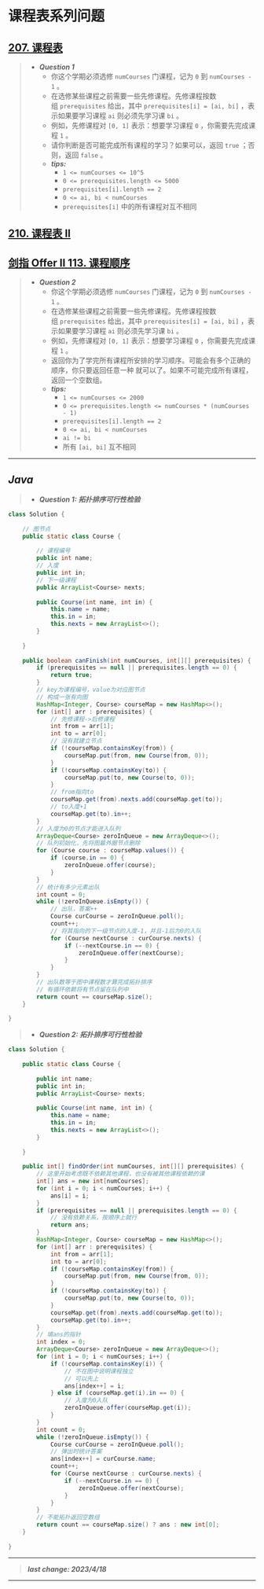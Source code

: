 # 课程表系列问题

## [207. 课程表](https://leetcode.cn/problems/course-schedule/)

> - ***Question 1***
>   - 你这个学期必须选修 `numCourses` 门课程，记为 `0` 到 `numCourses - 1` 。
>   - 在选修某些课程之前需要一些先修课程。先修课程按数组 `prerequisites` 给出，其中 `prerequisites[i] = [ai, bi]` ，表示如果要学习课程 `ai` 则必须先学习课 `bi` 。
>   - 例如，先修课程对 `[0, 1]` 表示：想要学习课程 `0` ，你需要先完成课程 `1` 。
>   - 请你判断是否可能完成所有课程的学习？如果可以，返回 `true` ；否则，返回 `false` 。
>   - ***tips:***
>     - `1 <= numCourses <= 10^5`
>     - `0 <= prerequisites.length <= 5000`
>     - `prerequisites[i].length == 2`
>     - `0 <= ai, bi < numCourses`
>     - `prerequisites[i]` 中的所有课程对互不相同

## [210. 课程表 II](https://leetcode.cn/problems/course-schedule-ii/)

## [剑指 Offer II 113. 课程顺序](https://leetcode.cn/problems/QA2IGt/)

> - ***Question 2***
>   - 你这个学期必须选修 `numCourses` 门课程，记为 `0` 到 `numCourses - 1` 。
>   - 在选修某些课程之前需要一些先修课程。先修课程按数组 `prerequisites` 给出，其中 `prerequisites[i] = [ai, bi]` ，表示如果要学习课程 `ai` 则必须先学习课 `bi` 。
>   - 例如，先修课程对 `[0, 1]` 表示：想要学习课程 `0` ，你需要先完成课程 `1` 。
>   - 返回你为了学完所有课程所安排的学习顺序。可能会有多个正确的顺序，你只要返回任意一种 就可以了。如果不可能完成所有课程，返回一个空数组。
>   - ***tips:***
>     - `1 <= numCourses <= 2000`
>     - `0 <= prerequisites.length <= numCourses * (numCourses - 1)`
>     - `prerequisites[i].length == 2`
>     - `0 <= ai, bi < numCourses`
>     - `ai != bi`
>     - 所有 `[ai, bi]` 互不相同

---

## *Java*

> - ***Question 1: 拓扑排序可行性检验***

```java
class Solution {
    
    // 图节点
    public static class Course {
        
        // 课程编号
        public int name;
        // 入度
        public int in;
        // 下一级课程
        public ArrayList<Course> nexts;
        
        public Course(int name, int in) {
            this.name = name;
            this.in = in;
            this.nexts = new ArrayList<>();
        }
        
    }
    
    public boolean canFinish(int numCourses, int[][] prerequisites) {
        if (prerequisites == null || prerequisites.length == 0) {
            return true;
        }
        // key为课程编号，value为对应图节点
        // 构成一张有向图
        HashMap<Integer, Course> courseMap = new HashMap<>();
        for (int[] arr : prerequisites) {
            // 先修课程->后修课程
            int from = arr[1];
            int to = arr[0];
            // 没有就建立节点
            if (!courseMap.containsKey(from)) {
                courseMap.put(from, new Course(from, 0));
            }
            if (!courseMap.containsKey(to)) {
                courseMap.put(to, new Course(to, 0));
            }
            // from指向to
            courseMap.get(from).nexts.add(courseMap.get(to));
            // to入度+1
            courseMap.get(to).in++;
        }
        // 入度为0的节点才能进入队列
        ArrayDeque<Course> zeroInQueue = new ArrayDeque<>();
        // 队列初始化，先将图最外圈节点删除
        for (Course course : courseMap.values()) {
            if (course.in == 0) {
                zeroInQueue.offer(course);
            }
        }
        // 统计有多少元素出队
        int count = 0;
        while (!zeroInQueue.isEmpty()) {
            // 出队，答案++
            Course curCourse = zeroInQueue.poll();
            count++;
            // 将其指向的下一级节点的入度-1，并且-1后为0的入队
            for (Course nextCourse : curCourse.nexts) {
                if (--nextCourse.in == 0) {
                    zeroInQueue.offer(nextCourse);
                }
            }
        }
        // 出队数等于图中课程数才算完成拓扑排序
        // 有循环依赖将有节点留在队列中
        return count == courseMap.size();
    }
    
}
```

> - ***Question 2: 拓扑排序可行性检验***

```java
class Solution {
    
    public static class Course {
        
        public int name;
        public int in;
        public ArrayList<Course> nexts;
        
        public Course(int name, int in) {
            this.name = name;
            this.in = in;
            this.nexts = new ArrayList<>();
        }
        
    }
    
    public int[] findOrder(int numCourses, int[][] prerequisites) {
        // 这里开始考虑既不依赖其他课程，也没有被其他课程依赖的课
        int[] ans = new int[numCourses];
        for (int i = 0; i < numCourses; i++) {
            ans[i] = i;
        }
        if (prerequisites == null || prerequisites.length == 0) {
            // 没有依赖关系，按顺序上就行
            return ans;
        }
        HashMap<Integer, Course> courseMap = new HashMap<>();
        for (int[] arr : prerequisites) {
            int from = arr[1];
            int to = arr[0];
            if (!courseMap.containsKey(from)) {
                courseMap.put(from, new Course(from, 0));
            }
            if (!courseMap.containsKey(to)) {
                courseMap.put(to, new Course(to, 0));
            }
            courseMap.get(from).nexts.add(courseMap.get(to));
            courseMap.get(to).in++;
        }
        // 填ans的指针
        int index = 0;
        ArrayDeque<Course> zeroInQueue = new ArrayDeque<>();
        for (int i = 0; i < numCourses; i++) {
            if (!courseMap.containsKey(i)) {
                // 不在图中说明课程独立
                // 可以先上
                ans[index++] = i;
            } else if (courseMap.get(i).in == 0) {
                // 入度为0入队
                zeroInQueue.offer(courseMap.get(i));
            }
        }
        int count = 0;
        while (!zeroInQueue.isEmpty()) {
            Course curCourse = zeroInQueue.poll();
            // 弹出时统计答案
            ans[index++] = curCourse.name;
            count++;
            for (Course nextCourse : curCourse.nexts) {
                if (--nextCourse.in == 0) {
                    zeroInQueue.offer(nextCourse);
                }
            }
        }
        // 不能拓扑返回空数组
        return count == courseMap.size() ? ans : new int[0];
    }
    
}
```

---

> ***last change: 2023/4/18***

---
